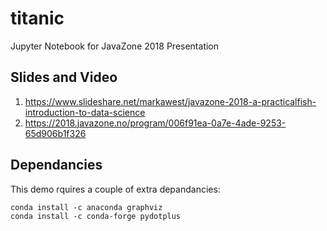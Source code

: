 # titanic

Jupyter Notebook for JavaZone 2018 Presentation

## Slides and Video

1. https://www.slideshare.net/markawest/javazone-2018-a-practicalfish-introduction-to-data-science
2. https://2018.javazone.no/program/006f91ea-0a7e-4ade-9253-65d906b1f326

## Dependancies

This demo rquires a couple of extra depandancies: 
```
conda install -c anaconda graphviz
conda install -c conda-forge pydotplus
```
